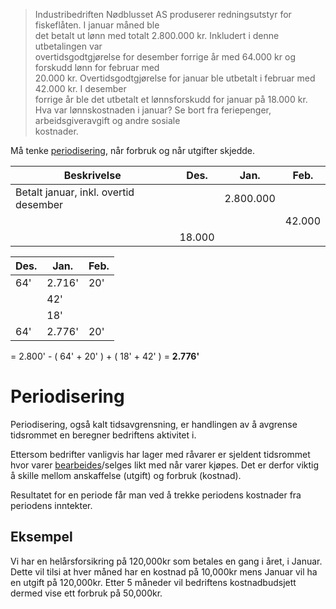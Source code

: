 > Industribedriften Nødblusset AS produserer redningsutstyr for fiskeflåten. I januar måned ble  
det betalt ut lønn med totalt 2.800.000 kr. Inkludert i denne utbetalingen var  
overtidsgodtgjørelse for desember forrige år med 64.000 kr og forskudd lønn for februar med  
20.000 kr. Overtidsgodtgjørelse for januar ble utbetalt i februar med 42.000 kr. I desember  
forrige år ble det utbetalt et lønnsforskudd for januar på 18.000 kr.  
Hva var lønnskostnaden i januar? Se bort fra feriepenger, arbeidsgiveravgift og andre sosiale  
kostnader.

Må tenke [periodisering](obsidian://open?vault=The%20Vault&file=UiT%2FBED-13%2FBedriftens%20Kostnader#Periodisering), når forbruk og når utgifter skjedde.

| Beskrivelse | Des.   | Jan.      | Feb.   |
| ------ | ------ | --------- | ------ |
| Betalt januar, inkl. overtid desember |        | 2.800.000 |        |
| |        |           | 42.000 |
| | 18.000 |           |        |

| Des. | Jan.   | Feb. |
| ---- | ------ | ---- |
| 64'  | 2.716' | 20'  |
|      | 42'    |      |
|      | 18'    |      |
| 64'     | 2.776'       | 20'      |


= 2.800' - ( 64' + 20' ) + ( 18' + 42' ) = **2.776'**


# Periodisering
Periodisering, også kalt tidsavgrensning, er handlingen av å avgrense tidsrommet en beregner bedriftens aktivitet i.

Ettersom bedrifter vanligvis har lager med råvarer er sjeldent tidsrommet hvor varer [bearbeides](Bearbeidelse.md)/selges likt med når varer kjøpes. Det er derfor viktig å skille mellom anskaffelse (utgift) og forbruk (kostnad).

Resultatet for en periode får man ved å trekke periodens kostnader fra periodens inntekter.
## Eksempel
Vi har en helårsforsikring på 120,000kr som betales en gang i året, i Januar. Dette vil tilsi at hver måned har en kostnad på 10,000kr mens Januar vil ha en utgift på 120,000kr. Etter 5 måneder vil bedriftens kostnadbudsjett dermed vise ett forbruk på 50,000kr.